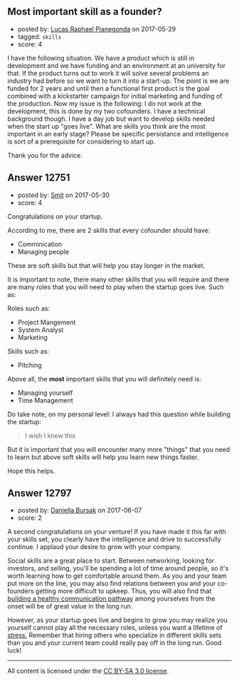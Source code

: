 ## Most important skill as a founder?

- posted by: [Lucas Raphael Pianegonda](https://stackexchange.com/users/10909545/lucas-raphael-pianegonda) on 2017-05-29
- tagged: `skills`
- score: 4

<p>I have the following situation. We have a product which is still in development and we have funding and an environment at an university for that. If the product turns out to work it will solve several problems an industry had before so we want to turn it into a start-up. The point is we are funded for 2 years and until then a functional first product is the goal combined with a kickstarter campaign for initial marketing and funding of the production. Now my issue is the following: I do not work at the development, this is done by my two cofounders. I have a technical background though. I have a day job but want to develop skills needed when the start up "goes live". What are skills you think are the most important in an early stage? Please be specific persistance and intelligence is sort of a prerequisite for considering to start up. </p>

<p>Thank you for the advice.</p>



## Answer 12751

- posted by: [Smit](https://stackexchange.com/users/7665731/smit) on 2017-05-30
- score: 4

<p>Congratulations on your startup.</p>

<p>According to me, there are 2 skills that every cofounder should have:</p>

<ul>
<li>Comminication</li>
<li>Managing people</li>
</ul>

<p>These are soft skills but that will help you stay longer in the market.</p>

<p>It is important to note, there many other skills that you will require and there are many roles that you will need to play when the startup goes live. Such as:</p>

<p>Roles such as:</p>

<ul>
<li>Project Mangement</li>
<li>System Analyst</li>
<li>Marketing</li>
</ul>

<p>Skills such as:</p>

<ul>
<li>Pitching</li>
</ul>

<p>Above all, the <strong>most</strong> important skills that you will definitely need is:</p>

<ul>
<li>Managing yourself</li>
<li>Time Management</li>
</ul>

<p>Do take note, on my personal level: I always had this question while building the startup:</p>

<blockquote>
  <p>I wish I knew this</p>
</blockquote>

<p>But it is important that you will encounter many more "things" that you need to learn but above soft skills will help you learn new things faster.</p>

<p>Hope this helps.</p>



## Answer 12797

- posted by: [Daniella Bursak](https://stackexchange.com/users/11058306/daniella-bursak) on 2017-06-07
- score: 2

<p>A second congratulations on your venture! If you have made it this far with your skills set, you clearly have the intelligence and drive to successfully continue. I applaud your desire to grow with your company. </p>

<p>Social skills are a great place to start. Between networking, looking for investors, and selling, you'll be spending a lot of time around people, so it's worth learning how to get comfortable around them. As you and your team put more on the line, you may also find relations between you and your co-founders getting more difficult to upkeep. Thus, you will also find that <a href="https://tallyfy.com/build-great-team-culture/" rel="nofollow noreferrer">building a healthy communication pathway</a> among yourselves from the onset will be of great value in the long run. </p>

<p>However, as your startup goes live and begins to grow you may realize you yourself cannot play all the necessary roles, unless you want a lifetime of <a href="https://tallyfy.com/stressed-work-manage-work-stress/" rel="nofollow noreferrer">stress.</a> Remember that hiring others who specialize in different skills sets than you and your current team could really pay off in the long run. Good luck!</p>




---

All content is licensed under the [CC BY-SA 3.0 license](https://creativecommons.org/licenses/by-sa/3.0/).
